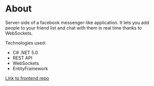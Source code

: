 # About
Server-side of a facebook messenger-like application. It lets you add people to your friend list and chat with them in real time thanks to WebSockets.

Technologies used:
* C# .NET 5.0
* REST API
* WebSockets
* EntityFramework

[Link to frontend repo](https://github.com/Rafix30/Communicator-Frontend)
